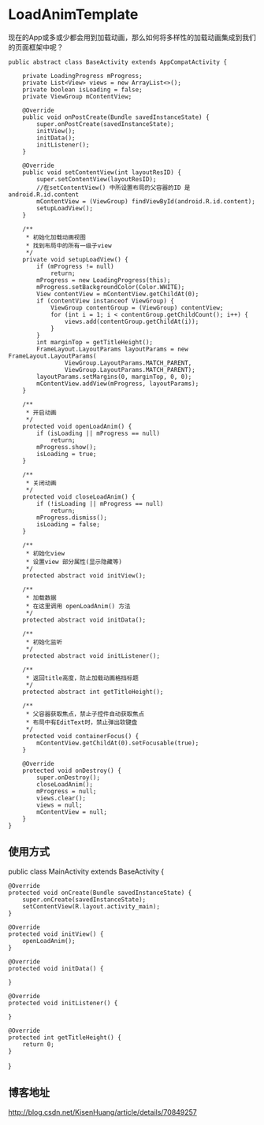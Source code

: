# LoadAnimTemplate

现在的App或多或少都会用到加载动画，那么如何将多样性的加载动画集成到我们的页面框架中呢？

```
public abstract class BaseActivity extends AppCompatActivity {

    private LoadingProgress mProgress;
    private List<View> views = new ArrayList<>();
    private boolean isLoading = false;
    private ViewGroup mContentView;

    @Override
    public void onPostCreate(Bundle savedInstanceState) {
        super.onPostCreate(savedInstanceState);
        initView();
        initData();
        initListener();
    }

    @Override
    public void setContentView(int layoutResID) {
        super.setContentView(layoutResID);
        //在setContentView() 中所设置布局的父容器的ID 是 android.R.id.content
        mContentView = (ViewGroup) findViewById(android.R.id.content);
        setupLoadView();
    }

    /**
     * 初始化加载动画视图
     * 找到布局中的所有一级子view
     */
    private void setupLoadView() {
        if (mProgress != null)
            return;
        mProgress = new LoadingProgress(this);
        mProgress.setBackgroundColor(Color.WHITE);
        View contentView = mContentView.getChildAt(0);
        if (contentView instanceof ViewGroup) {
            ViewGroup contentGroup = (ViewGroup) contentView;
            for (int i = 1; i < contentGroup.getChildCount(); i++) {
                views.add(contentGroup.getChildAt(i));
            }
        }
        int marginTop = getTitleHeight();
        FrameLayout.LayoutParams layoutParams = new FrameLayout.LayoutParams(
                ViewGroup.LayoutParams.MATCH_PARENT,
                ViewGroup.LayoutParams.MATCH_PARENT);
        layoutParams.setMargins(0, marginTop, 0, 0);
        mContentView.addView(mProgress, layoutParams);
    }

    /**
     * 开启动画
     */
    protected void openLoadAnim() {
        if (isLoading || mProgress == null)
            return;
        mProgress.show();
        isLoading = true;
    }

    /**
     * 关闭动画
     */
    protected void closeLoadAnim() {
        if (!isLoading || mProgress == null)
            return;
        mProgress.dismiss();
        isLoading = false;
    }

    /**
     * 初始化view
     * 设置view 部分属性(显示隐藏等)
     */
    protected abstract void initView();

    /**
     * 加载数据
     * 在这里调用 openLoadAnim() 方法
     */
    protected abstract void initData();

    /**
     * 初始化监听
     */
    protected abstract void initListener();

	/**
     * 返回title高度，防止加载动画格挡标题
     */
    protected abstract int getTitleHeight();

    /**
     * 父容器获取焦点，禁止子控件自动获取焦点
     * 布局中有EditText时，禁止弹出软键盘
     */
    protected void containerFocus() {
        mContentView.getChildAt(0).setFocusable(true);
    }

    @Override
    protected void onDestroy() {
        super.onDestroy();
        closeLoadAnim();
        mProgress = null;
        views.clear();
        views = null;
        mContentView = null;
    }
}
```

## 使用方式
public class MainActivity extends BaseActivity {

    @Override
    protected void onCreate(Bundle savedInstanceState) {
        super.onCreate(savedInstanceState);
        setContentView(R.layout.activity_main);
    }

    @Override
    protected void initView() {
        openLoadAnim();
    }

    @Override
    protected void initData() {

    }

    @Override
    protected void initListener() {

    }

    @Override
    protected int getTitleHeight() {
        return 0;
    }
}



## 博客地址
http://blog.csdn.net/KisenHuang/article/details/70849257